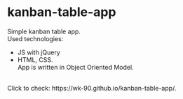 # kanban-table-app
Simple kanban table app. <br>
Used technologies: <br>
- JS with jQuery <br>
- HTML, CSS.<br> 
App is written in Object Oriented Model.
<br> 
Click to check: https://wk-90.github.io/kanban-table-app/.
